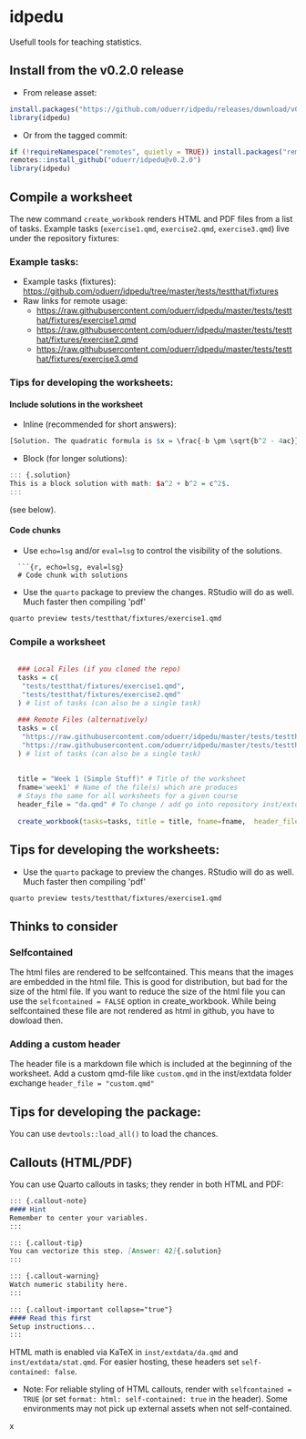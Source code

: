 idpedu
======

Usefull tools for teaching statistics.

## Install from the v0.2.0 release

- From release asset:
```r
install.packages("https://github.com/oduerr/idpedu/releases/download/v0.2.0/idpedu_0.2.0.tar.gz", repos = NULL, type = "source")
library(idpedu)
```

- Or from the tagged commit:
```r
if (!requireNamespace("remotes", quietly = TRUE)) install.packages("remotes")
remotes::install_github("oduerr/idpedu@v0.2.0")
library(idpedu)
```

## Compile a worksheet
The new command `create_workbook` renders HTML and PDF files from a list of tasks. Example tasks (`exercise1.qmd`, `exercise2.qmd`, `exercise3.qmd`) live under the repository fixtures:


### Example tasks:
- Example tasks (fixtures): https://github.com/oduerr/idpedu/tree/master/tests/testthat/fixtures
- Raw links for remote usage:
  - https://raw.githubusercontent.com/oduerr/idpedu/master/tests/testthat/fixtures/exercise1.qmd
  - https://raw.githubusercontent.com/oduerr/idpedu/master/tests/testthat/fixtures/exercise2.qmd
  - https://raw.githubusercontent.com/oduerr/idpedu/master/tests/testthat/fixtures/exercise3.qmd


### Tips for developing the worksheets:

#### Include solutions in the worksheet 

- Inline (recommended for short answers):
```r
[Solution. The quadratic formula is $x = \frac{-b \pm \sqrt{b^2 - 4ac}}{2a}$.]{.solution}
```

- Block (for longer solutions):
```r
::: {.solution}
This is a block solution with math: $a^2 + b^2 = c^2$.
:::
``` 
(see below).

#### Code chunks

- Use `echo=lsg` and/or `eval=lsg` to control the visibility of the solutions.

```
  ```{r, echo=lsg, eval=lsg}
  # Code chunk with solutions
  ```










- Use the `quarto` package to preview the changes. RStudio will do as well. Much faster then compiling 'pdf'
```bash
quarto preview tests/testthat/fixtures/exercise1.qmd
```


### Compile a worksheet
```r
  
  ### Local Files (if you cloned the repo)
  tasks = c(
   "tests/testthat/fixtures/exercise1.qmd",
   "tests/testthat/fixtures/exercise2.qmd"
  ) # list of tasks (can also be a single task)
  
  ### Remote Files (alternatively)
  tasks = c(
   "https://raw.githubusercontent.com/oduerr/idpedu/master/tests/testthat/fixtures/exercise1.qmd",
   "https://raw.githubusercontent.com/oduerr/idpedu/master/tests/testthat/fixtures/exercise2.qmd"
  ) # list of tasks (can also be a single task)
  
  
  title = "Week 1 (Simple Stuff)" # Title of the worksheet
  fname='week1' # Name of the file(s) which are produces
  # Stays the same for all worksheets for a given course
  header_file = "da.qmd" # To change / add go into repository inst/extdata
  
  create_workbook(tasks=tasks, title = title, fname=fname,  header_file=header_file)
```


## Tips for developing the worksheets:

- Use the `quarto` package to preview the changes. RStudio will do as well. Much faster then compiling 'pdf'
```bash
quarto preview tests/testthat/fixtures/exercise1.qmd
```

## Thinks to consider

### Selfcontained
The html files are rendered to be selfcontained. This means that the images are embedded in the html file. This is good for distribution, but bad for the size of the html file. If you want to reduce the size of the html file you can use the `selfcontained = FALSE` option in create_workbook. While being selfcontained these file are not rendered as html in github, you have to dowload then.

### Adding a custom header
The header file is a markdown file which is included at the beginning of the worksheet. Add a custom qmd-file like `custom.qmd` in the inst/extdata folder exchange `header_file = "custom.qmd"`


## Tips for developing the package:
You can use `devtools::load_all()` to load the chances.

## Callouts (HTML/PDF)

You can use Quarto callouts in tasks; they render in both HTML and PDF:

```markdown
::: {.callout-note}
#### Hint
Remember to center your variables.
:::

::: {.callout-tip}
You can vectorize this step. [Answer: 42]{.solution}
:::

::: {.callout-warning}
Watch numeric stability here.
:::

::: {.callout-important collapse="true"}
#### Read this first
Setup instructions...
:::
```

HTML math is enabled via KaTeX in `inst/extdata/da.qmd` and `inst/extdata/stat.qmd`. For easier hosting, these headers set `self-contained: false`.

- Note: For reliable styling of HTML callouts, render with `selfcontained = TRUE` (or set `format: html: self-contained: true` in the header). Some environments may not pick up external assets when not self-contained.







x










